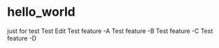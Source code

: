 # hello_world
just for test
Test Edit
Test feature -A
Test feature -B
Test feature -C
Test feature -D